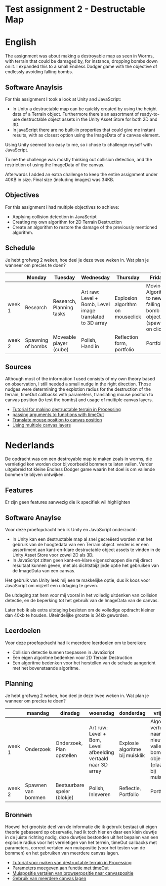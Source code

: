 # Test assignment 2 - Destructable Map

# English

The assignment was about making a destroyable map as seen in Worms, with terrain that could be damaged by, for instance, dropping bombs down on it.
I expanded this to a small Endless Dodger game with the objective of endlessly avoiding falling bombs.

## Software Anaylsis 

For this assignment I took a look at Unity and JavaScript:
- In Unity a destructable map can be quickly created by using the height data of a Terrain object. Furthermore there's an assortment of ready-to-use destructable object assets in the Unity Asset Store for both 2D and 3D.
- In javaScript there are no built-in properties that could give me instant results, with as closest option using the ImageData of a canvas element.

Using Unity seemed too easy to me, so i chose to challenge myself with JavaScript.

To me the challenge was mostly thinking out collision detection, and the restriction of using the ImageData of the canvas.

Afterwards I added an extra challenge to keep the entire assignment under 40KB in size. Final size (including images) was 34KB.

## Objectives 
For this assignment i had multiple objectives to achieve:
- Applying collision detection in JavaScript
- Creating my own algorithm for 2D Terrain Destruction
- Create an algorithm to restore the damage of the previously mentioned algorithm.

## Schedule 
Je hebt grofweg 2 weken, hoe deel je deze twee weken in. Wat plan je wanneer om precies te doen?

| | Monday | Tuesday | Wednesday | Thursday | Friday |
| --- | --- | --- | --- | --- | --- |
|week 1 | Research | Research, Planning tasks | Art raw: Level + Bomb, Level image translated to 3D array | Explosion algorithm on mouseclick | Moving Algorithm to new falling bomb object (spawn on click) |
|week 2 | Spawning of bombs | Moveable player (cube) | Polish, Hand in | Reflection form, portfolio | Portfolio |

## Sources
Although most of the information I used consists of my own theory based on observation, I still needed a small nudge in the right direction. Those nudges were determining the explotion radius for the destruction of the terrain, timeOut callbacks with parameters, translating mouse position to canvas position (to test the bombs) and usage of multiple canvas layers.

- [Tutorial for making destructable terrain in Processing](https://gamedevelopment.tutsplus.com/tutorials/coding-destructible-pixel-terrain-how-to-make-everything-explode--gamedev-45)
- [passing arguments to functions with timeOut](https://stackoverflow.com/questions/1190642/how-can-i-pass-a-parameter-to-a-settimeout-callback)
- [Translate mouse position to canvas position](https://www.html5canvastutorials.com/advanced/html5-canvas-mouse-coordinates/)
- [Using multiple canvas layers](https://stackoverflow.com/questions/3008635/html5-canvas-element-multiple-layers)



# Nederlands

De opdracht was om een destroyable map te maken zoals in worms, die vernietigd kon worden door bijvoorbeeld bommen te laten vallen.
Verder uitgebreid tot kleine Endless Dodger game waarin het doel is om vallende bommen te blijven ontwijken.

## Features
Er zijn geen features aanwezig die ik specifiek wil highlighten

## Software Anaylse 

Voor deze proefopdracht heb ik Unity en JavaScript onderzocht:
- In Unity kan een destructable map al snel gecreëerd worden met het gebruik van de hoogtedata van een Terrain object. verder is er een assortiment aan kant-en-klare destructable object assets te vinden in de Unity Asset Store voor zowel 2D als 3D.
- In JavaScript zitten geen kant-en-klare eigenschappen die mij direct resultaat kunnen geven, met als dichtstbijzijnde optie het gebruiken van de ImageData van een canvas.

Het gebruik van Unity leek mij een te makkelijke optie, dus ik koos voor JavaScript om mijzelf een uitdaging te geven.

De uitdaging zat hem voor mij vooral in het volledig uitdenken van collision detectie, en de beperking tot het gebruik van de ImageData van de canvas.

Later heb ik als extra uitdaging besloten om de volledige opdracht kleiner dan 40kb te houden. Uiteindelijke grootte is 34kb geworden.

## Leerdoelen 
Voor deze proefopdracht had ik meerdere leerdoelen om te bereiken:
- Collision detectie kunnen toepassen in JavaScript
- Een eigen algoritme bedenken voor 2D Terrain Destruction
- Een algoritme bedenken voor het herstellen van de schade aangericht met het bovenstaande algoritme.

## Planning 
Je hebt grofweg 2 weken, hoe deel je deze twee weken in. Wat plan je wanneer om precies te doen?

| | maandag | dinsdag | woensdag | donderdag | vrijdag |
| --- | --- | --- | --- | --- | --- |
|week 1 | Onderzoek | Onderzoek, Plan opstellen | Art ruw: Level + Bom, Level afbeelding vertaald naar 3D array | Explosie algoritme bij muisklik | Algoritme verhuizen naar nieuw vallend bom object (plaatsen bij muisklik) |
|week 2 | Spawnen van bommen | Bestuurbare speler (blokje) | Polish, Inleveren | Reflectie, Portfolio | Portfolio |

## Bronnen
Hoewel het grootste deel van de informatie die ik gebruik bestaat uit eigen theorie gebaseerd op observatie, had ik toch hier en daar een klein duwtje in de juiste richting nodig, deze duwtjes bestonden uit het bepalen van een explosie radius voor het vernietigen van het terrein, timeOut callbacks met parameters, correct vertalen van muispositie (voor het testen van de bommen) en het gebruiken van meerdere canvas lagen.

- [Tutorial voor maken van destructable terrain in Processing](https://gamedevelopment.tutsplus.com/tutorials/coding-destructible-pixel-terrain-how-to-make-everything-explode--gamedev-45)
- [Parameters meegeven aan functie met timeOut](https://stackoverflow.com/questions/1190642/how-can-i-pass-a-parameter-to-a-settimeout-callback)
- [Muispositie vertalen van browserpositie naar canvaspositie](https://www.html5canvastutorials.com/advanced/html5-canvas-mouse-coordinates/)
- [Gebruik van meerdere canvas lagen](https://stackoverflow.com/questions/3008635/html5-canvas-element-multiple-layers)
